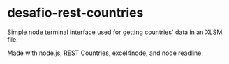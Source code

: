 # desafio-rest-countries

Simple node terminal interface used for getting countries' data in an XLSM file.

Made with node.js, REST Countries, excel4node, and node readline.